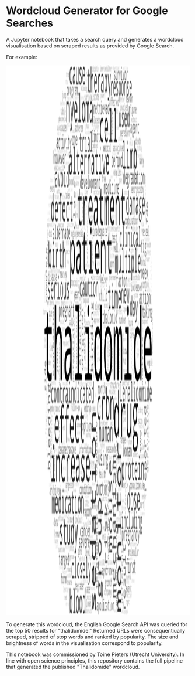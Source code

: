 # Wordcloud Generator for Google Searches

A Jupyter notebook that takes a search query and generates a wordcloud visualisation based on scraped results as provided by Google Search.

For example:

<img width="3000" height="1500" alt="Wordcloud for Thalidomide" src="https://github.com/deSagaz/wordcloud-generator-notebook/blob/master/wordcloud_thalidomide.png" />

To generate this wordcloud, the English Google Search API was queried for the top 50 results for "thalidomide."
Returned URLs were consequentiually scraped, stripped of stop words and ranked by popularity. The size and brightness
of words in the visualisation correspond to popularity.

This notebook was commissioned by Toine Pieters (Utrecht University). In line with open science principles,
this repository contains the full pipeline that generated the published "Thalidomide" wordcloud.
